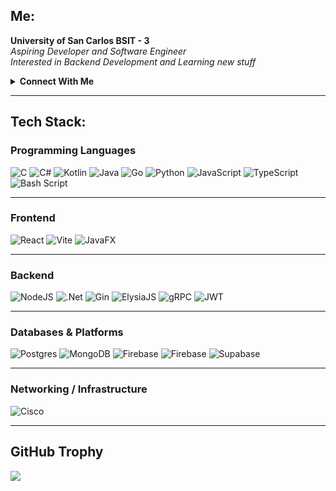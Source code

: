 ## Me:
**University of San Carlos BSIT - 3**  
*Aspiring Developer and Software Engineer* <br>
*Interested in Backend Development and Learning new stuff*

<details>
  <summary><strong>Connect With Me</strong></summary>

  <p>
    <a href="mailto:yousifceballos@gmail.com" target="_blank">
      <img src="https://cdn.jsdelivr.net/gh/devicons/devicon/icons/google/google-original.svg" alt="Gmail" width="24" />
      Gmail
    </a>
  </p>
  <p>
    <a href="https://www.facebook.com/yousif.ceballos/" target="_blank">
      <img src="https://cdn.jsdelivr.net/gh/devicons/devicon/icons/facebook/facebook-original.svg" alt="Facebook" width="24" />
      Facebook
    </a>
  </p>
  <p>
    <a href="https://www.instagram.com/yowsep_/" target="_blank">
      <img src="https://upload.wikimedia.org/wikipedia/commons/e/e7/Instagram_logo_2016.svg" alt="Instagram" width="24" />
      Instagram
    </a>
  </p>
  <p>
    <a href="https://x.com/yow_sep" target="_blank">
      <img src="https://abs.twimg.com/favicons/twitter.2.ico" alt="Twitter/X" width="24" />
      Twitter
    </a>
  </p>

</details>

---

## Tech Stack:

### Programming Languages
![C](https://img.shields.io/badge/c-%2300599C.svg?style=for-the-badge&logo=c&logoColor=white)
![C#](https://img.shields.io/badge/c%23-%23239120.svg?style=for-the-badge&logo=csharp&logoColor=white)
![Kotlin](https://img.shields.io/badge/kotlin-%237F52FF.svg?style=for-the-badge&logo=kotlin&logoColor=white)
![Java](https://img.shields.io/badge/java-%23ED8B00.svg?style=for-the-badge&logo=openjdk&logoColor=white)
![Go](https://img.shields.io/badge/go-%2300ADD8.svg?style=for-the-badge&logo=go&logoColor=white)
![Python](https://img.shields.io/badge/python-3670A0?style=for-the-badge&logo=python&logoColor=ffdd54)
![JavaScript](https://img.shields.io/badge/javascript-%23323330.svg?style=for-the-badge&logo=javascript&logoColor=%23F7DF1E)
![TypeScript](https://img.shields.io/badge/typescript-%23007ACC.svg?style=for-the-badge&logo=typescript&logoColor=white)
![Bash Script](https://img.shields.io/badge/bash_script-%23121011.svg?style=for-the-badge&logo=gnu-bash&logoColor=white)

---

###  Frontend
![React](https://img.shields.io/badge/react-%2320232a.svg?style=for-the-badge&logo=react&logoColor=%2361DAFB)
![Vite](https://img.shields.io/badge/vite-%23646CFF.svg?style=for-the-badge&logo=vite&logoColor=white)
![JavaFX](https://img.shields.io/badge/javafx-%23FF0000.svg?style=for-the-badge&logo=javafx&logoColor=white)

---

###  Backend
![NodeJS](https://img.shields.io/badge/node.js-6DA55F?style=for-the-badge&logo=node.js&logoColor=white)
![.Net](https://img.shields.io/badge/.NET-5C2D91?style=for-the-badge&logo=.net&logoColor=white)
![Gin](https://img.shields.io/badge/gin-%2300ADD8.svg?style=for-the-badge&logo=go&logoColor=white)
![ElysiaJS](https://img.shields.io/badge/elysia-%2300c7b7.svg?style=for-the-badge&logoColor=white)
![gRPC](https://img.shields.io/badge/gRPC-0080FF?style=for-the-badge&logo=grpc&logoColor=white)
![JWT](https://img.shields.io/badge/JWT-black?style=for-the-badge&logo=JSON%20web%20tokens)

---

###  Databases & Platforms
![Postgres](https://img.shields.io/badge/postgres-%23316192.svg?style=for-the-badge&logo=postgresql&logoColor=white)
![MongoDB](https://img.shields.io/badge/MongoDB-%234ea94b.svg?style=for-the-badge&logo=mongodb&logoColor=white)
![Firebase](https://img.shields.io/badge/firebase-%23039BE5.svg?style=for-the-badge&logo=firebase)
![Firebase](https://img.shields.io/badge/firebase-a08021?style=for-the-badge&logo=firebase&logoColor=ffcd34)
![Supabase](https://img.shields.io/badge/Supabase-3ECF8E?style=for-the-badge&logo=supabase&logoColor=white)

---

### Networking / Infrastructure
![Cisco](https://img.shields.io/badge/cisco-%23049fd9.svg?style=for-the-badge&logo=cisco&logoColor=black)

---

##  GitHub Trophy
![](https://github-profile-trophy.vercel.app/?username=Gnashal&theme=monokai&no-frame=true&no-bg=false&margin-w=4)

